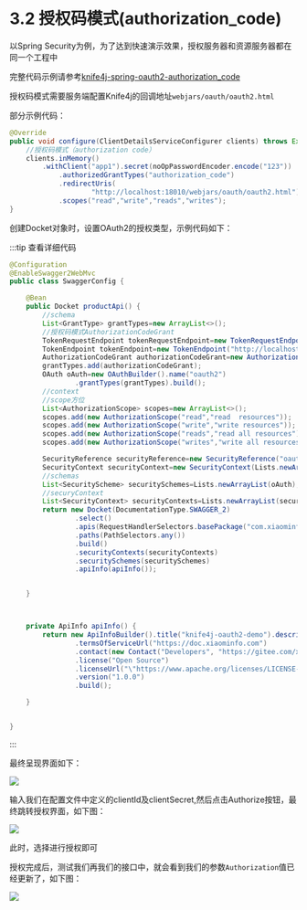 # 3.2 授权码模式(authorization_code)

以Spring Security为例，为了达到快速演示效果，授权服务器和资源服务器都在同一个工程中

完整代码示例请参考[knife4j-spring-oauth2-authorization_code](https://gitee.com/xiaoym/swagger-bootstrap-ui-demo/tree/master/knife4j-spring-oauth2-authorization_code)

授权码模式需要服务端配置Knife4j的回调地址`webjars/oauth/oauth2.html`

部分示例代码：
```java
@Override
public void configure(ClientDetailsServiceConfigurer clients) throws Exception {
    //授权码模式（authorization code）
    clients.inMemory()
        .withClient("app1").secret(noOpPasswordEncoder.encode("123"))
            .authorizedGrantTypes("authorization_code")
            .redirectUris(
                    "http://localhost:18010/webjars/oauth/oauth2.html")
            .scopes("read","write","reads","writes");
}
```

创建Docket对象时，设置OAuth2的授权类型，示例代码如下：

:::tip 查看详细代码
```java
@Configuration
@EnableSwagger2WebMvc
public class SwaggerConfig {

    @Bean
    public Docket productApi() {
        //schema
        List<GrantType> grantTypes=new ArrayList<>();
        //授权码模式AuthorizationCodeGrant
        TokenRequestEndpoint tokenRequestEndpoint=new TokenRequestEndpoint("http://localhost:18010/oauth/authorize","app1","123");
        TokenEndpoint tokenEndpoint=new TokenEndpoint("http://localhost:18010/oauth/token","access_token");
        AuthorizationCodeGrant authorizationCodeGrant=new AuthorizationCodeGrant(tokenRequestEndpoint,tokenEndpoint);
        grantTypes.add(authorizationCodeGrant);
        OAuth oAuth=new OAuthBuilder().name("oauth2")
                .grantTypes(grantTypes).build();
        //context
        //scope方位
        List<AuthorizationScope> scopes=new ArrayList<>();
        scopes.add(new AuthorizationScope("read","read  resources"));
        scopes.add(new AuthorizationScope("write","write resources"));
        scopes.add(new AuthorizationScope("reads","read all resources"));
        scopes.add(new AuthorizationScope("writes","write all resources"));

        SecurityReference securityReference=new SecurityReference("oauth2",scopes.toArray(new AuthorizationScope[]{}));
        SecurityContext securityContext=new SecurityContext(Lists.newArrayList(securityReference),PathSelectors.ant("/api/**"));
        //schemas
        List<SecurityScheme> securitySchemes=Lists.newArrayList(oAuth);
        //securyContext
        List<SecurityContext> securityContexts=Lists.newArrayList(securityContext);
        return new Docket(DocumentationType.SWAGGER_2)
                .select()
                .apis(RequestHandlerSelectors.basePackage("com.xiaominfo.knife4j.oauth2.web"))
                .paths(PathSelectors.any())
                .build()
                .securityContexts(securityContexts)
                .securitySchemes(securitySchemes)
                .apiInfo(apiInfo());


    }



    private ApiInfo apiInfo() {
        return new ApiInfoBuilder().title("knife4j-oauth2-demo").description("")
                .termsOfServiceUrl("https://doc.xiaominfo.com")
                .contact(new Contact("Developers", "https://gitee.com/xiaoym/knife4j", ""))
                .license("Open Source")
                .licenseUrl("\"https://www.apache.org/licenses/LICENSE-2.0")
                .version("1.0.0")
                .build();

    }


}
```
:::

最终呈现界面如下：

![](/knife4j/assert/oauth2/grantcode.png)

输入我们在配置文件中定义的clientId及clientSecret,然后点击Authorize按钮，最终跳转授权界面，如下图：

![](/knife4j/assert/oauth2/grantcode1.png)

此时，选择进行授权即可

授权完成后，测试我们再我们的接口中，就会看到我们的参数`Authorization`值已经更新了，如下图：

![](/knife4j/assert/oauth2/grantcode2.png)